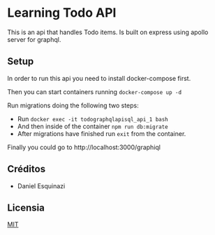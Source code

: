 # Learning Todo API

This is an api that handles Todo items. Is built on express using apollo server for graphql.

## Setup

In order to run this api you need to install docker-compose first.

Then you can start containers running `docker-compose up -d`

Run migrations doing the following two steps:
* Run `docker exec -it todographqlapisql_api_1 bash`
* And then inside of the container `npm run db:migrate`
* After migrations have finished run `exit` from the container.

Finally you could go to http://localhost:3000/graphiql

## Créditos

- Daniel Esquinazi

## Licensia

[MIT](https://opensource.org/licenses/MIT)